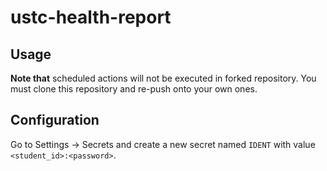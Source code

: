 # ustc-health-report

## Usage

**Note that** scheduled actions will not be executed in forked repository. You must clone this repository and re-push onto your own ones.

## Configuration

Go to Settings -> Secrets and create a new secret named `IDENT` with value `<student_id>:<password>`.
